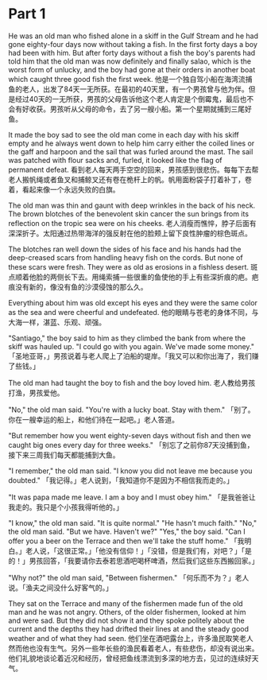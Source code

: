 # Part 1
He was an old man who fished alone in a skiff in the Gulf Stream and he had gone eighty-four days now without taking a fish. In the first forty days a boy had been with him. But after forty days without a fish the boy's parents had told him that the old man was now definitely and finally salao, which is the worst form of unlucky, and the boy had gone at their orders in another boat which caught three good fish the first week.
他是一个独自驾小船在海湾流捕鱼的老人，出发了84天一无所获。在最初的40天里，有一个男孩曾与他为伴。但是经过40天的一无所获，男孩的父母告诉他这个老人肯定是个倒霉鬼，最后也不会有好收获。男孩听从父母的命令，去了另一艘小船。第一个星期就捕到三尾好鱼。

It made the boy sad to see the old man come in each day with his skiff empty and he always went down to help him carry either the coiled lines or the gaff and harpoon and the sail that was furled around the mast. The sail was patched with flour sacks and, furled, it looked like the flag of permanent defeat.
看到老人每天两手空空的回来，男孩感到很悲伤。每每下去帮老人搬帆绳或者鱼叉和捕鲸叉还有卷在桅杆上的帆。帆用面粉袋子打着补丁，卷着，看起来像一个永远失败的白旗。

The old man was thin and gaunt with deep wrinkles in the back of his neck. The brown blotches of the benevolent skin cancer the sun brings from its reflection on the tropic sea were on his cheeks.
老人消瘦而憔悴，脖子后面有深深折子。太阳通过热带海洋的强反射在他的脸颊上留下良性肿瘤的棕色斑点。

The blotches ran well down the sides of his face and his hands had the deep-creased scars from handling heavy fish on the cords. But none of these scars were fresh. They were as old as erosions in a fishless desert.
斑点顺着他脸的两侧长下去。用绳索捕一些很重的鱼使他的手上有些深折痕的疤。疤痕没有新的，像没有鱼的沙漠侵蚀的那么久。

Everything about him was old except his eyes and they were the same color as the sea and were cheerful and undefeated.
他的眼睛与苍老的身体不同，与大海一样，湛蓝、乐观、顽强。

"Santiago," the boy said to him as they climbed the bank from where the skiff was hauled up. "I could go with you again. We've made some money."
「圣地亚哥，」男孩说着与老人爬上了泊船的堤岸。「我又可以和你出海了，我们赚了些钱。」

The old man had taught the boy to fish and the boy loved him.
老人教给男孩打渔，男孩爱他。

"No," the old man said. "You're with a lucky boat. Stay with them."
「别了。你在一艘幸运的船上，和他们待在一起吧。」老人答道。

"But remember how you went eighty-seven days without fish and then we caught big ones every day for three weeks."
「别忘了之前你87天没捕到鱼，接下来三周我们每天都能捕到大鱼。

"I remember," the old man said. "I know you did not leave me because you doubted."
「我记得。」老人说到，「我知道你不是因为不相信我而走的。」

"It was papa made me leave. I am a boy and I must obey him."
「是我爸爸让我走的。我只是个小孩我得听他的。」

"I know," the old man said. "It is quite normal." "He hasn't much faith." "No," the old man said. "But we have. Haven't we?" "Yes," the boy said. "Can I offer you a beer on the Terrace and then we'll take the stuff home."
「我明白。」老人说，「这很正常。」「他没有信仰！」「没错，但是我们有，对吧？」「是的！」男孩回答，「我要请你去泰若思酒吧喝杯啤酒，然后我们这些东西搬回家。」

"Why not?" the old man said, "Between fishermen."
「何乐而不为？」老人说。「渔夫之间没什么好客气的。」

They sat on the Terrace and many of the fishermen made fun of the old man and he was not angry. Others, of the older fishermen, looked at him and were sad. But they did not show it and they spoke politely about the current and the depths they had drifted their lines at and the steady good weather and of what they had seen.
他们坐在酒吧露台上，许多渔民取笑老人然而他也没有生气。另外一些年长些的渔民看着老人，有些悲伤，却没有说出来。他们礼貌地谈论着近况和经历，曾经把鱼线漂流到多深的地方去，见过的连续好天气。
